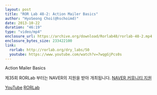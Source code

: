 ```yaml
---
layout: post
title: "ROR Lab 48-2: Action Mailer Basics"
author: "HyoSeong Choi(@hschoimd)"
date: 2013-10-22
duration: "46:19"
type: "video/mp4"
enclosure_url: https://archive.org/download/Rorlab48/rorlab-48-2.mp4
enclosure_bytes_size: 233422100
link:
  rorlab: http://rorlab.org/dry_labs/50
  youtube: https://www.youtube.com/watch?v=7wqgGjPcs0s
---
```


<p>Action Mailer Basics</p>

<p>제35회 RORLab 부터는 NAVER의 지원을 받아 개최됩니다. <a href="http://developer.naver.com/wiki/pages/Community">NAVER 커뮤니티 지원</a></p>

<div class="btn-group">
  <a class="btn btn-default btn-xs" href="{{ page.link.youtube }}">YouTube</a>
  <a class="btn btn-default btn-xs" href="{{ page.link.rorlab }}">RORLab</a>
</div>